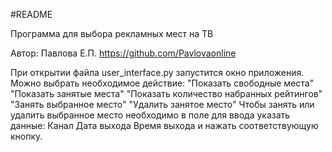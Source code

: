 #README

Программа для выбора рекламных мест на ТВ 

Автор: Павлова Е.П.
https://github.com/Pavlovaonline

При открытии файла user_interface.py запустится окно приложения.
Можно выбрать необходимое действие:
    "Показать свободные места"
    "Показать занятые места"
    "Показать количество набранных рейтингов"
    "Занять выбранное место"
    "Удалить занятое место"
Чтобы занять или удалить выбранное место необходимо в поле для ввода указать данные:
    Канал
    Дата выхода
    Время выхода
и нажать соответствующую кнопку.

